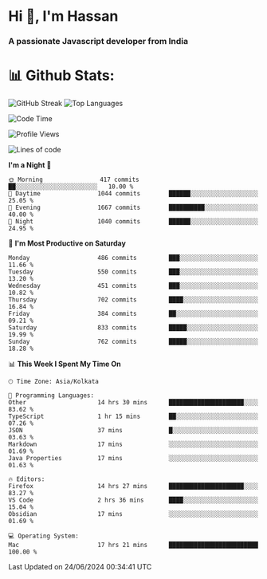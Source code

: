 # Hi 👋, I'm Hassan
### A passionate Javascript developer from India


# 📊 Github Stats:
![GitHub Streak](https://github-readme-streak-stats.herokuapp.com/?user=codeblooded47&theme=dracula&hide_border=false)
![Top Languages](https://github-readme-stats.vercel.app/api/top-langs/?username=codeblooded47&layout=compact&theme=dracula)



<!--START_SECTION:waka-->
![Code Time](http://img.shields.io/badge/Code%20Time-811%20hrs%204%20mins-blue)

![Profile Views](http://img.shields.io/badge/Profile%20Views-17-blue)

![Lines of code](https://img.shields.io/badge/From%20Hello%20World%20I%27ve%20Written-23.5%20million%20lines%20of%20code-blue)

**I'm a Night 🦉** 

```text
🌞 Morning                417 commits         ██░░░░░░░░░░░░░░░░░░░░░░░   10.00 % 
🌆 Daytime                1044 commits        ██████░░░░░░░░░░░░░░░░░░░   25.05 % 
🌃 Evening                1667 commits        ██████████░░░░░░░░░░░░░░░   40.00 % 
🌙 Night                  1040 commits        ██████░░░░░░░░░░░░░░░░░░░   24.95 % 
```
📅 **I'm Most Productive on Saturday** 

```text
Monday                   486 commits         ███░░░░░░░░░░░░░░░░░░░░░░   11.66 % 
Tuesday                  550 commits         ███░░░░░░░░░░░░░░░░░░░░░░   13.20 % 
Wednesday                451 commits         ███░░░░░░░░░░░░░░░░░░░░░░   10.82 % 
Thursday                 702 commits         ████░░░░░░░░░░░░░░░░░░░░░   16.84 % 
Friday                   384 commits         ██░░░░░░░░░░░░░░░░░░░░░░░   09.21 % 
Saturday                 833 commits         █████░░░░░░░░░░░░░░░░░░░░   19.99 % 
Sunday                   762 commits         █████░░░░░░░░░░░░░░░░░░░░   18.28 % 
```


📊 **This Week I Spent My Time On** 

```text
🕑︎ Time Zone: Asia/Kolkata

💬 Programming Languages: 
Other                    14 hrs 30 mins      █████████████████████░░░░   83.62 % 
TypeScript               1 hr 15 mins        ██░░░░░░░░░░░░░░░░░░░░░░░   07.26 % 
JSON                     37 mins             █░░░░░░░░░░░░░░░░░░░░░░░░   03.63 % 
Markdown                 17 mins             ░░░░░░░░░░░░░░░░░░░░░░░░░   01.69 % 
Java Properties          17 mins             ░░░░░░░░░░░░░░░░░░░░░░░░░   01.63 % 

🔥 Editors: 
Firefox                  14 hrs 27 mins      █████████████████████░░░░   83.27 % 
VS Code                  2 hrs 36 mins       ████░░░░░░░░░░░░░░░░░░░░░   15.04 % 
Obsidian                 17 mins             ░░░░░░░░░░░░░░░░░░░░░░░░░   01.69 % 

💻 Operating System: 
Mac                      17 hrs 21 mins      █████████████████████████   100.00 % 
```


 Last Updated on 24/06/2024 00:34:41 UTC
<!--END_SECTION:waka-->

